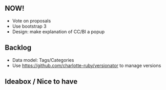 ## NOW!

- Vote on proposals
- Use bootstrap 3
- Design: make explanation of CC/BI a popup


## Backlog

- Data model: Tags/Categories
- Use https://github.com/charlotte-ruby/versionator to manage versions


## Ideabox / Nice to have
